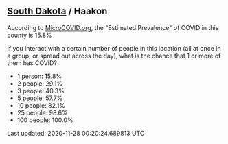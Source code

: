 
## [South Dakota](/united-states/south-dakota) / Haakon

According to [MicroCOVID.org](http://microcovid.org),
the "Estimated Prevalence" of COVID in this county is 15.8%

If you interact with a certain number of people in this location
(all at once in a group, or spread out across the day), what is the chance that
1 or more of them has COVID?

- 1 person: 15.8%
- 2 people: 29.1%
- 3 people: 40.3%
- 5 people: 57.7%
- 10 people: 82.1%
- 25 people: 98.6%
- 100 people: 100.0%

Last updated: 2020-11-28 00:20:24.689813 UTC
